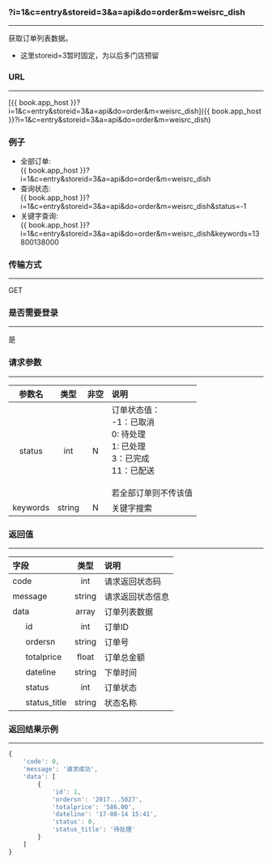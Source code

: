 ### ?i=1&c=entry&storeid=3&a=api&do=order&m=weisrc_dish

---

获取订单列表数据。
- 这里storeid=3暂时固定，为以后多门店预留

### URL

---

[{{ book.app_host }}?i=1&c=entry&storeid=3&a=api&do=order&m=weisrc_dish]({{ book.app_host }}?i=1&c=entry&storeid=3&a=api&do=order&m=weisrc_dish)

### 例子
- 全部订单:<br />
{{ book.app_host }}?i=1&c=entry&storeid=3&a=api&do=order&m=weisrc_dish
- 查询状态:<br />
{{ book.app_host }}?i=1&c=entry&storeid=3&a=api&do=order&m=weisrc_dish&status=-1
- 关键字查询:<br />
{{ book.app_host }}?i=1&c=entry&storeid=3&a=api&do=order&m=weisrc_dish&keywords=13800138000

### 传输方式

---

GET

### 是否需要登录

---

是


### 请求参数

---

| 参数名 | 类型 | 非空 | 说明 |
| :---: | :---: | :---: | :--- |
| status | int | N | 订单状态值：<br />-1：已取消<br />0: 待处理<br />1: 已处理<br />3：已完成<br />11：已配送<br /><br />若全部订单则不传该值 |
| keywords | string | N | 关键字搜索 |


### 返回值

---

| 字段 | 类型 | 说明 |
| :--- | :---: | :--- |
| code | int | 请求返回状态码 |
| message | string | 请求返回状态信息 |
| data | array | 订单列表数据 |
| &nbsp;&nbsp;&nbsp;&nbsp;&nbsp;&nbsp;id | int | 订单ID     |
| &nbsp;&nbsp;&nbsp;&nbsp;&nbsp;&nbsp;ordersn | string | 订单号 |
| &nbsp;&nbsp;&nbsp;&nbsp;&nbsp;&nbsp;totalprice | float | 订单总金额 |
| &nbsp;&nbsp;&nbsp;&nbsp;&nbsp;&nbsp;dateline | string | 下单时间 |
| &nbsp;&nbsp;&nbsp;&nbsp;&nbsp;&nbsp;status | int | 订单状态 |
| &nbsp;&nbsp;&nbsp;&nbsp;&nbsp;&nbsp;status_title | string | 状态名称 |

### 返回结果示例

---

``` js
{
    'code': 0,
    'message': '请求成功',
    'data': [
        {
            'id': 1,
            'ordersn': '2017...5027',
            'totalprice': '586.00',
            'dateline': '17-08-14 15:41',
            'status': 0,
            'status_title': '待处理'
        }
    ]
}
```